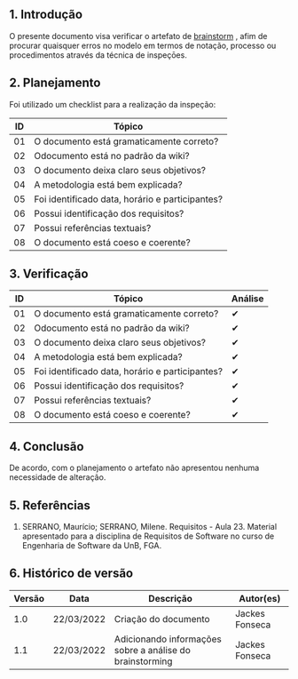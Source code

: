 ## 1. Introdução

O presente documento visa verificar o artefato de [brainstorm](../../../../elicitacao/tecnicas-elicitacao/brainstorming.md) , afim de procurar quaisquer erros no modelo em termos de notação, processo ou procedimentos através da técnica de inspeçōes.

## 2. Planejamento

Foi utilizado um checklist para a realização da inspeção:

| ID  | Tópico                                          |
| --- | ----------------------------------------------- |
| 01  | O documento está gramaticamente correto?        |
| 02  | Odocumento está no padrão da wiki?              |
| 03  | O documento deixa claro seus objetivos?         |
| 04  | A metodologia está bem explicada?               |
| 05  | Foi identificado data, horário e participantes? |
| 06  | Possui identificação dos requisitos?            |
| 07  | Possui referências textuais?                    |
| 08  | O documento está coeso e coerente?              |


## 3. Verificação

| ID  | Tópico                                          | Análise |
| --- | ----------------------------------------------- | ------- |
| 01  | O documento está gramaticamente correto?        | ✔       |
| 02  | Odocumento está no padrão da wiki?              | ✔       |
| 03  | O documento deixa claro seus objetivos?         | ✔       |
| 04  | A metodologia está bem explicada?               | ✔       |
| 05  | Foi identificado data, horário e participantes? | ✔       |
| 06  | Possui identificação dos requisitos?            | ✔       |
| 07  | Possui referências textuais?                    | ✔       |
| 08  | O documento está coeso e coerente?              | ✔       |

## 4. Conclusão

De acordo, com o planejamento o artefato não apresentou nenhuma necessidade de alteração.

## 5. Referências

1. SERRANO, Maurício; SERRANO, Milene. Requisitos - Aula 23. Material apresentado para a disciplina de Requisitos de Software no curso de Engenharia de Software da UnB, FGA.

## 6. Histórico de versão 

| Versão | Data       | Descrição                                                | Autor(es)      |
| ------ | ---------- | -------------------------------------------------------- | -------------- |
| 1.0    | 22/03/2022 | Criação do documento                                     | Jackes Fonseca |
| 1.1    | 22/03/2022 | Adicionando informações sobre a análise do brainstorming | Jackes Fonseca |
